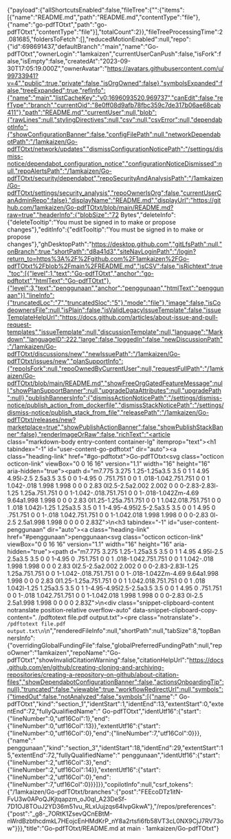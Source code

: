 {"payload":{"allShortcutsEnabled":false,"fileTree":{"":{"items":[{"name":"README.md","path":"README.md","contentType":"file"},{"name":"go-pdfTOtxt","path":"go-pdfTOtxt","contentType":"file"}],"totalCount":2}},"fileTreeProcessingTime":2.081685,"foldersToFetch":[],"reducedMotionEnabled":null,"repo":{"id":698691437,"defaultBranch":"main","name":"Go-pdfTOtxt","ownerLogin":"1amkaizen","currentUserCanPush":false,"isFork":false,"isEmpty":false,"createdAt":"2023-09-30T17:05:19.000Z","ownerAvatar":"https://avatars.githubusercontent.com/u/99733941?v=4","public":true,"private":false,"isOrgOwned":false},"symbolsExpanded":false,"treeExpanded":true,"refInfo":{"name":"main","listCacheKey":"v0:1696093520.969737","canEdit":false,"refType":"branch","currentOid":"8e0ff08d9afb78fbc359c7de317b06ae68cab411"},"path":"README.md","currentUser":null,"blob":{"rawLines":null,"stylingDirectives":null,"csv":null,"csvError":null,"dependabotInfo":{"showConfigurationBanner":false,"configFilePath":null,"networkDependabotPath":"/1amkaizen/Go-pdfTOtxt/network/updates","dismissConfigurationNoticePath":"/settings/dismiss-notice/dependabot_configuration_notice","configurationNoticeDismissed":null,"repoAlertsPath":"/1amkaizen/Go-pdfTOtxt/security/dependabot","repoSecurityAndAnalysisPath":"/1amkaizen/Go-pdfTOtxt/settings/security_analysis","repoOwnerIsOrg":false,"currentUserCanAdminRepo":false},"displayName":"README.md","displayUrl":"https://github.com/1amkaizen/Go-pdfTOtxt/blob/main/README.md?raw=true","headerInfo":{"blobSize":"72 Bytes","deleteInfo":{"deleteTooltip":"You must be signed in to make or propose changes"},"editInfo":{"editTooltip":"You must be signed in to make or propose changes"},"ghDesktopPath":"https://desktop.github.com","gitLfsPath":null,"onBranch":true,"shortPath":"d8a41d3","siteNavLoginPath":"/login?return_to=https%3A%2F%2Fgithub.com%2F1amkaizen%2FGo-pdfTOtxt%2Fblob%2Fmain%2FREADME.md","isCSV":false,"isRichtext":true,"toc":[{"level":1,"text":"Go-pdfTOtxt","anchor":"go-pdftotxt","htmlText":"Go-pdfTOtxt"},{"level":3,"text":"penggunaan","anchor":"penggunaan","htmlText":"penggunaan"}],"lineInfo":{"truncatedLoc":"7","truncatedSloc":"5"},"mode":"file"},"image":false,"isCodeownersFile":null,"isPlain":false,"isValidLegacyIssueTemplate":false,"issueTemplateHelpUrl":"https://docs.github.com/articles/about-issue-and-pull-request-templates","issueTemplate":null,"discussionTemplate":null,"language":"Markdown","languageID":222,"large":false,"loggedIn":false,"newDiscussionPath":"/1amkaizen/Go-pdfTOtxt/discussions/new","newIssuePath":"/1amkaizen/Go-pdfTOtxt/issues/new","planSupportInfo":{"repoIsFork":null,"repoOwnedByCurrentUser":null,"requestFullPath":"/1amkaizen/Go-pdfTOtxt/blob/main/README.md","showFreeOrgGatedFeatureMessage":null,"showPlanSupportBanner":null,"upgradeDataAttributes":null,"upgradePath":null},"publishBannersInfo":{"dismissActionNoticePath":"/settings/dismiss-notice/publish_action_from_dockerfile","dismissStackNoticePath":"/settings/dismiss-notice/publish_stack_from_file","releasePath":"/1amkaizen/Go-pdfTOtxt/releases/new?marketplace=true","showPublishActionBanner":false,"showPublishStackBanner":false},"renderImageOrRaw":false,"richText":"<article class=\"markdown-body entry-content container-lg\" itemprop=\"text\"><h1 tabindex=\"-1\" id=\"user-content-go-pdftotxt\" dir=\"auto\"><a class=\"heading-link\" href=\"#go-pdftotxt\">Go-pdfTOtxt<svg class=\"octicon octicon-link\" viewBox=\"0 0 16 16\" version=\"1.1\" width=\"16\" height=\"16\" aria-hidden=\"true\"><path d=\"m7.775 3.275 1.25-1.25a3.5 3.5 0 1 1 4.95 4.95l-2.5 2.5a3.5 3.5 0 0 1-4.95 0 .751.751 0 0 1 .018-1.042.751.751 0 0 1 1.042-.018 1.998 1.998 0 0 0 2.83 0l2.5-2.5a2.002 2.002 0 0 0-2.83-2.83l-1.25 1.25a.751.751 0 0 1-1.042-.018.751.751 0 0 1-.018-1.042Zm-4.69 9.64a1.998 1.998 0 0 0 2.83 0l1.25-1.25a.751.751 0 0 1 1.042.018.751.751 0 0 1 .018 1.042l-1.25 1.25a3.5 3.5 0 1 1-4.95-4.95l2.5-2.5a3.5 3.5 0 0 1 4.95 0 .751.751 0 0 1-.018 1.042.751.751 0 0 1-1.042.018 1.998 1.998 0 0 0-2.83 0l-2.5 2.5a1.998 1.998 0 0 0 0 2.83Z\"></path></svg></a></h1>\n<h3 tabindex=\"-1\" id=\"user-content-penggunaan\" dir=\"auto\"><a class=\"heading-link\" href=\"#penggunaan\">penggunaan<svg class=\"octicon octicon-link\" viewBox=\"0 0 16 16\" version=\"1.1\" width=\"16\" height=\"16\" aria-hidden=\"true\"><path d=\"m7.775 3.275 1.25-1.25a3.5 3.5 0 1 1 4.95 4.95l-2.5 2.5a3.5 3.5 0 0 1-4.95 0 .751.751 0 0 1 .018-1.042.751.751 0 0 1 1.042-.018 1.998 1.998 0 0 0 2.83 0l2.5-2.5a2.002 2.002 0 0 0-2.83-2.83l-1.25 1.25a.751.751 0 0 1-1.042-.018.751.751 0 0 1-.018-1.042Zm-4.69 9.64a1.998 1.998 0 0 0 2.83 0l1.25-1.25a.751.751 0 0 1 1.042.018.751.751 0 0 1 .018 1.042l-1.25 1.25a3.5 3.5 0 1 1-4.95-4.95l2.5-2.5a3.5 3.5 0 0 1 4.95 0 .751.751 0 0 1-.018 1.042.751.751 0 0 1-1.042.018 1.998 1.998 0 0 0-2.83 0l-2.5 2.5a1.998 1.998 0 0 0 0 2.83Z\"></path></svg></a></h3>\n<div class=\"snippet-clipboard-content notranslate position-relative overflow-auto\" data-snippet-clipboard-copy-content=\". /pdftotext file.pdf output.txt\"><pre class=\"notranslate\"><code>. /pdftotext file.pdf output.txt\n</code></pre></div>\n</article>","renderedFileInfo":null,"shortPath":null,"tabSize":8,"topBannersInfo":{"overridingGlobalFundingFile":false,"globalPreferredFundingPath":null,"repoOwner":"1amkaizen","repoName":"Go-pdfTOtxt","showInvalidCitationWarning":false,"citationHelpUrl":"https://docs.github.com/en/github/creating-cloning-and-archiving-repositories/creating-a-repository-on-github/about-citation-files","showDependabotConfigurationBanner":false,"actionsOnboardingTip":null},"truncated":false,"viewable":true,"workflowRedirectUrl":null,"symbols":{"timedOut":false,"notAnalyzed":false,"symbols":[{"name":" Go-pdfTOtxt","kind":"section_1","identStart":1,"identEnd":13,"extentStart":0,"extentEnd":72,"fullyQualifiedName":" Go-pdfTOtxt","identUtf16":{"start":{"lineNumber":0,"utf16Col":1},"end":{"lineNumber":0,"utf16Col":13}},"extentUtf16":{"start":{"lineNumber":0,"utf16Col":0},"end":{"lineNumber":7,"utf16Col":0}}},{"name":" penggunaan","kind":"section_3","identStart":18,"identEnd":29,"extentStart":15,"extentEnd":72,"fullyQualifiedName":" penggunaan","identUtf16":{"start":{"lineNumber":2,"utf16Col":3},"end":{"lineNumber":2,"utf16Col":14}},"extentUtf16":{"start":{"lineNumber":2,"utf16Col":0},"end":{"lineNumber":7,"utf16Col":0}}}]}},"copilotInfo":null,"csrf_tokens":{"/1amkaizen/Go-pdfTOtxt/branches":{"post":"FEEcoDTz1itN-FvU3w0APoQJKjtqapzm_oJ0qI_A23DeSf-7D1OJ8TOuJ2YD36m51vu_RLxUujzqs64lvpGkwA"},"/repos/preferences":{"post":"_g8-_7ORtK1ZsevQCnEBtM-nWrdBzbthcdmkL7HEojcEnHMdKrP_nY8a2rtsfi6fb58VT3cL0NX9CjJ7RV73ow"}}},"title":"Go-pdfTOtxt/README.md at main · 1amkaizen/Go-pdfTOtxt"}